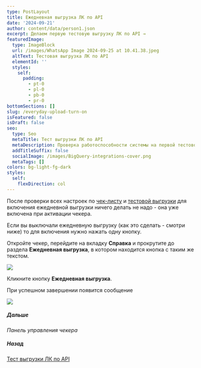 ```yaml
---
type: PostLayout
title: Ежедневная выгрузка ЛК по API
date: '2024-09-21'
author: content/data/person1.json
excerpt: Делаем первую тестовую выгрузку ЛК по API →
featuredImage:
  type: ImageBlock
  url: /images/WhatsApp Image 2024-09-25 at 10.41.38.jpeg
  altText: Тестовая выгрузка ЛК по API
  elementId: ''
  styles:
    self:
      padding:
        - pt-0
        - pl-0
        - pb-0
        - pr-0
bottomSections: []
slug: /everyday-upload-turn-on
isFeatured: false
isDraft: false
seo:
  type: Seo
  metaTitle: Тест выгрузки ЛК по API
  metaDescription: Проверка работоспособности системы на первой тестовой выгрузке ЛК по API
  addTitleSuffix: false
  socialImage: /images/BigQuery-integrations-cover.png
  metaTags: []
colors: bg-light-fg-dark
styles:
  self:
    flexDirection: col
---
```

После проверки всех настроек по [чек-листу](/blog/beginning-of-use/) и [тестовой выгрузки](/blog/first-manual-unloading-bigquery/) для включения ежедневной выгрузки ничего делать не надо - она уже включена при активации чекера.

Если вы выключали ежедневную выгрузку (как это сделать - смотри ниже) то для включения нужно нажать одну кнопку.

Откройте чекер, перейдите на вкладку **Справка** и прокрутите до раздела **Ежедневная выгрузка**, в котором находится кнопка с таким же текстом.

![](/images/everyday-upload-chapter.PNG)

Кликните кнопку **Ежедневная выгрузка**.

При успешном завершении появится сообщение

![](/images/everyday-upload-alert.PNG)



##### Дальше

*Панель управления чекера*

##### Назад

[Тест выгрузки ЛК по API](/blog/first-manual-unloading-bigquery/)
